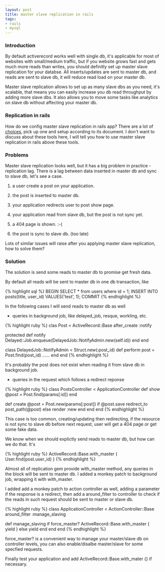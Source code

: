 ```yaml
---
layout: post
title: master slave replication in rails
tags:
- rails
- mysql
---
```

### Introduction ###
By default activerecord works well with single db, it's applicable for
most of websites with small/medium traffic, but if you website grows
fast and gets much more reads than writes, you should definitly set up
master slave replication for your databse. All inserts/updates are sent
to master db, and reads are sent to slave db, it will reduce read load
on your master db.

Master slave replication allows to set up as many slave dbs as you need,
it's scalable, that means you can easily increase you db read throughput
by adding more slave dbs. It also allows you to move some tasks like
analytics on slave db without affecting your master db.

### Replication in rails ###
How do we config master slave replication in rails app? There are a lot
of [choices][1], pick up one and setup according to its document. I
don't want to discuss about these tools here, I will tell you how to use
master slave replication in rails above these tools.

### Problems ###
Master slave replication looks well, but it has a big problem in
practice - replication lag. There is a lag between data inserted in
master db and sync to slave db, let's see a case.

1. a user create a post on your application.

2. the post is inserted to master db.

3. your application redirects user to post show page.

4. your application read from slave db, but the post is not sync yet.

5. a 404 page is shown. :-(

6. the post is sync to slave db. (too late)

Lots of similar issues will raise after you applying master slave
replication, how to solve them?

### Solution ###
The solution is send some reads to master db to promise get fresh data.

By default all reads will be sent to master db in one db transaction,
like

{% highlight sql %}
BEGIN
SELECT * from users where id = 1;
INSERT INTO posts(title, user_id) VALUES('test', 1);
COMMIT
{% endhighlight %}

In the following cases I will send reads to master db as well

* queries in background job, like delayed_job, resque, workling, etc.

{% highlight ruby %}
clas Post < ActiveRecord::Base
  after_create :notify

  protected
  def notify
    Delayed::Job.enqueue(DelayedJob::NotifyAdmin.new(self.id))
  end
end

class DelayedJob::NotifyAdmin < Struct.new(:post_id)
  def perform
    post = Post.find(post_id)
    ......
  end
end
{% endhighlight %}

It's probably the post does not exist when reading it from slave db in
background job.

* queries in the request which follows a redirect reponse

{% highlight ruby %}
class PostsController < ApplicationController
  def show
    @post = Post.find(params[:id])
  end

  def create
    @post = Post.new(params[:post])
    if @post.save
      redirect_to post_path(@post)
    else
      render :new
    end
  end
end
{% endhighlight %}

This case is too common, creating/updating then redirecting, if the
resource is not sync to slave db before next request, user will get a
404 page or get some fake data.

We know when we should explictly send reads to master db, but how can we
do that. It's

{% highlight ruby %}
ActiveRecord::Base.with_master {
  User.find(post.user_id)
}
{% endhighlight %}

Almost all of replication gem provide with_master method, any queries in
the block will be sent to master db. I added a monkey patch to background
job, wrapping it with with_master.

I added add a monkey patch to action controller as well, adding a parameter
if the response is a redirect, then add a around_filter to controller to
check if the reads in such request should be sent to master or slave db.

{% highlight ruby %}
class ApplicationController < ActionController::Base
  around_filter :manage_slaving

  def manage_slaving
    if force_master?
      ActiveRecord::Base.with_master { yield }
    else
      yield
    end
  end
end
{% endhighlight %}

force_master? is a convenient way to manage your master/slave db on
controller levels, you can also enable/disalbe master/slave for some
specfied requests.

Finally test your application and add ActiveRecord::Base.with_mater {}
if necessary.

[1]: https://www.ruby-toolbox.com/categories/Active_Record_Sharding
